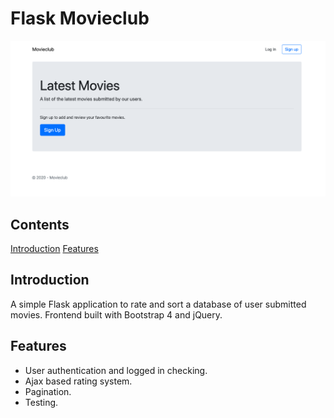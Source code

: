# Flask Movieclub

![Screenshot](/screenshot.png)

## Contents
[Introduction](#introduction)
[Features](#features)

## Introduction
A simple Flask application to rate and sort a database of user submitted movies. Frontend built with Bootstrap 4 and jQuery.

## Features
* User authentication and logged in checking.
* Ajax based rating system.
* Pagination.
* Testing.